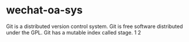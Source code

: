 # wechat-oa-sys

Git is a distributed version control system.
Git is free software distributed under the GPL.
Git has a mutable index called stage.
1
2